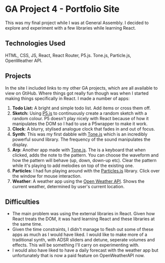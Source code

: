 # GA Project 4 - Portfolio Site

This was my final project while I was at General Assembly. I decided to explore and experiment with a few libraries while learning React. 

## Technologies Used
HTML, CSS, JS, React, React Router, P5.js. Tone.js, Particle.js, OpenWeather API. 

## Projects

 In the site I included links to my other GA projects, which are all available to view on GtiHub. Where things got really fun though was when I started making things specifically in React. I made a number of apps: 

1. **Todo List:** A bright and simple todo list. Add items or cross them off. 
2. **Sketch:** Using [P5.js](https://p5js.org/) to continuously create a random sketch with a random colour. P5 doesn't play nicely with React because of how it manipulates the DOM so I had to use a P5wrapper to make it work. 
3. **Clock**: A blurry, stylised analogue clock that fades in and out of focus. 
4. **Synth**: This was my first dabble with [Tone.js](https://tonejs.github.io/) which is an incredibly powerful sound library. The frequency of the sound manipulates the display. 
5. **Arp**: Another app made with [Tone.js](https://tonejs.github.io/). The is a keyboard that when clicked, adds the note to the pattern. You can choose the waveform and how the pattern will behave (up, down, down-up etc). Clear the pattern while it's playing to add melodies on top of the existing one. 
6. **Particles**: I had fun playing around with the [Particles.js](https://vincentgarreau.com/particles.js/) library. Click over the window for mouse interaction. 
7. **Weather**: A weather app using the [Open Weather API](https://openweathermap.org/api). Shows the current weather, determined by user's current location. 


## Difficulties
- The main problem was using the external libraries in React. Given how React treats the DOM, it was hard learning React and these libraries at the same time. 
- Given the time constraints, I didn't manage to flesh out some of these apps as much as I would have liked. I would like to make more of a traditional synth, with ADSR sliders and detune, seperate volumes and effects. This will be something I'll carry on experimenting with. 
- I would also have liked to have a daily forecast with the weather app but unfortunately that is now a paid feature on OpenWeatherAPI now. 
